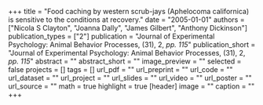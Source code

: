 +++
title = "Food caching by western scrub-jays (Aphelocoma californica) is sensitive to the conditions at recovery."
date = "2005-01-01"
authors = ["Nicola S Clayton", "Joanna Dally", "James Gilbert", "Anthony Dickinson"]
publication_types = ["2"]
publication = "Journal of Experimental Psychology: Animal Behavior Processes, (31), 2, _pp. 115_"
publication_short = "Journal of Experimental Psychology: Animal Behavior Processes, (31), 2, _pp. 115_"
abstract = ""
abstract_short = ""
image_preview = ""
selected = false
projects = []
tags = []
url_pdf = ""
url_preprint = ""
url_code = ""
url_dataset = ""
url_project = ""
url_slides = ""
url_video = ""
url_poster = ""
url_source = ""
math = true
highlight = true
[header]
image = ""
caption = ""
+++
